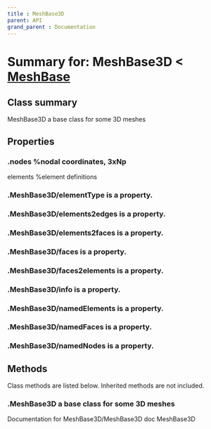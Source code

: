 ```yaml
---
title : MeshBase3D
parent: API
grand_parent : Documentation
---
```

# Summary for: **MeshBase3D**  < [MeshBase](MeshBase.html)

## Class summary

MeshBase3D a base class for some 3D meshes

## Properties

### .nodes %nodal coordinates, 3xNp
elements %element definitions

### .MeshBase3D/**elementType** is a property.

### .MeshBase3D/**elements2edges** is a property.

### .MeshBase3D/**elements2faces** is a property.

### .MeshBase3D/**faces** is a property.

### .MeshBase3D/**faces2elements** is a property.

### .MeshBase3D/**info** is a property.

### .MeshBase3D/**namedElements** is a property.

### .MeshBase3D/**namedFaces** is a property.

### .MeshBase3D/**namedNodes** is a property.


## Methods

Class methods are listed below. Inherited methods are not included.

### .**MeshBase3D** a base class for some 3D meshes
Documentation for MeshBase3D/MeshBase3D
doc MeshBase3D


